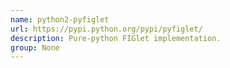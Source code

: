 ```yaml
---
name: python2-pyfiglet
url: https://pypi.python.org/pypi/pyfiglet/
description: Pure-python FIGlet implementation.
group: None
---
```

